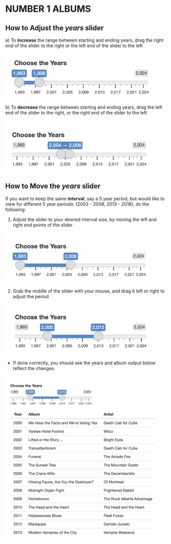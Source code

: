 # NUMBER 1 ALBUMS

## How to Adjust the *years* slider
a) To **increase** the range between starting and ending years, drag the right end of the slider to the right or the left end of the slider to the left 

![Increase Img](396_9.png)

b) To **decrease** the range between starting and ending years, drag the left end of the slider to the right, or the right end of the slider to the left

![Decrease Img](396_10.png)

## How to Move the *years* slider
If you want to keep the same **interval**, say a 5 year period, but would like to view for different 5 year periods: (2003 - 2008, 2013 - 2018), do the following: 

1) Adjust the slider to your desired interval size, by moving the left and right end points of the slider

![Drag 1](396_11.png)

2) Grab the middle of the slider with your mouse, and drag it left or right to adjust the period 

![Drag 2](396_12.png)

<!-- Perhaps add images here -->
- If done correctly, you should see the years and album output below reflect the changes.

![Drag 3](396_13.png)